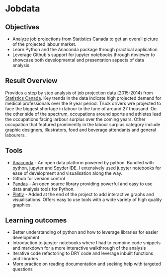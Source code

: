 # Jobdata
  
## Objectives

* Analyze job projections from Statistics Canada to get an overall picture of the projected labour market. 
* Learn Python and the Anaconda package through practical application
* Leverage Github's support for jupyter notebooks through nbviewer to showcase both developmental and presentation aspects of data analysis

## Result Overview

Provides a step by step analysis of job projection data (2015-2014) from [Statistics Canada](http://www.statcan.gc.ca). Key trends in the data indicate high projected demand for medical professionals over the 9 year period. Truck drivers wre projected to face the biggest shortage in labour to the tune of around 27 thousand. On the other side of the spectrum, occupations around sports and athletes lead the occupations facing larbour surplus over the coming years. Other occupation that featured prominently in the labour surplus category include graphic designers, illustrators, food and beverage attendants and general labourers.

## Tools

* [Anaconda](https://www.continuum.io/why-anaconda) - An open data platform powered by python. Bundled with python, jupyter and Spyder IDE. I extensively used jupyter notebooks for ease of development and visualisation along the way.
* Github for version control
* [Pandas](http://pandas.pydata.org/) - An open source library providing powerful and easy to use data analysis tools for Python. 
* [Plotly](https://plot.ly/) - Added at the end of the project to add interactive graphs and visualisations. Offers easy to use tools with a wide variety of high quality graphics.

## Learning outcomes

* Better understanding of python and how to leverage libraries for easier development
* Introduction to jupyter notebooks where I had to combine code snippets and markdown for a more interactive walkthrough of the analysis
* Iterative code refactoring to DRY code and leverage inbuilt functions and libraries
* More practice on reading documentation and seeking help with targeted questions
